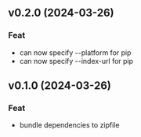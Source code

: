 ## v0.2.0 (2024-03-26)

### Feat

- can now specify --platform for pip
- can now specify --index-url for pip

## v0.1.0 (2024-03-26)

### Feat

- bundle dependencies to zipfile
